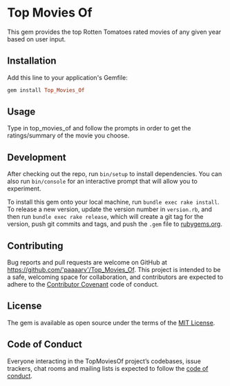 # Top Movies Of
This gem provides the top Rotten Tomatoes rated movies of any given year based on user input.


## Installation

Add this line to your application's Gemfile:

```ruby
gem install Top_Movies_Of 
```

## Usage
Type in top_movies_of and follow the prompts in order to get the ratings/summary of the movie you choose.

## Development

After checking out the repo, run `bin/setup` to install dependencies. You can also run `bin/console` for an interactive prompt that will allow you to experiment.

To install this gem onto your local machine, run `bundle exec rake install`. To release a new version, update the version number in `version.rb`, and then run `bundle exec rake release`, which will create a git tag for the version, push git commits and tags, and push the `.gem` file to [rubygems.org](https://rubygems.org).

## Contributing

Bug reports and pull requests are welcome on GitHub at https://github.com/'paaaarv'/Top_Movies_Of. This project is intended to be a safe, welcoming space for collaboration, and contributors are expected to adhere to the [Contributor Covenant](http://contributor-covenant.org) code of conduct.

## License

The gem is available as open source under the terms of the [MIT License](https://opensource.org/licenses/MIT).

## Code of Conduct

Everyone interacting in the TopMoviesOf project’s codebases, issue trackers, chat rooms and mailing lists is expected to follow the [code of conduct](https://github.com/'paaaarv'/Top_Movies_Of/blob/master/CODE_OF_CONDUCT.md).
